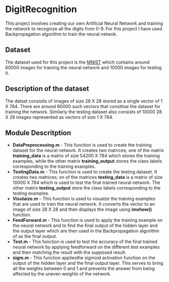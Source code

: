 # DigitRecognition
This project involves creating our own Artificial Neural Network and training the network to recognize all the digits from 0-9. For this project I have used Backpropagation algorithm to train the neural netwok.
## Dataset 
The dataset used for this project is the [MNIST](http://yann.lecun.com/exdb/mnist/) which contains around 60000 images for training the neural network and 10000 images for testing it.
## Description of the dataset
The datset consisits of images of size 28 X 28 stored as a single vector of 1 X 784. There are around 60000 such vectors that constitue the dataset for training the network. Similarly the testing dataset also consists of 10000 28 X 28 images represented as vectors of size 1 X 784.
## Module Descritption
* <strong>DataPreprocessing.m </strong>-
	This function is used to create the training dataset for the neural network. It creates two matrices; one of the matrix **training_data** is a matrix of size 54200 X 784 which stores the training examples, while the other matrix **training_output** stores the class labels corresponding to the training examples.
* <strong>TestingData.m</strong> -
	This function is used to create the testing dataset. It creates two matrices; on of the matrices **testing_data** is a matrix of size 10000 X 784 which is used to test the final trained neural network. The other matrix **testing_output** store the class labels corresponding to the testing examples.
* <strong>Visulaize.m</strong> -
	This function is used to visualze the training examples that are used to train the neural network. It converts the vector to an image of size 28 X 28 and then displays the image using **imshow()** function.
* <strong>FeedForward.m</strong> - 
	This function is used to apply the training example on the neural network and to find the final output of the hidden layer and the output layer which are then used in the Backpropagation algorithm of as the final output.
* <strong>Test.m</strong> - 
	This function is used to test the accuracy of the final trained neural network by applying feedforward on the different test examples and then matching the result with the supposed result.
* <strong>sigm.m</strong> - 
	This function appliesthe sigmoid activation function on the output of the hidden layer and the final output layer. This serves to bring all the weights between 0 and 1 and prevents the answer from being affected by the uneven weights of the network.
